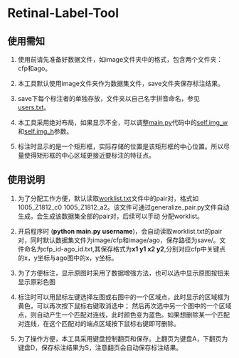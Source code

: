 # Retinal-Label-Tool

## 使用需知

1. 使用前请先准备好数据文件，如image文件夹中的格式，包含两个文件夹：cfp和ago。

2. 本工具默认使用image文件夹作为数据集文件，save文件夹保存标注结果。

3. save下每个标注者的单独存放，文件夹以自己名字拼音命名，参见[users.txt](users.txt)。

4. 本工具采用绝对布局，如果显示不全，可以调整[main.py](https://github.com/QzAnsel/Retinal-Label-Tool/blob/master/main.py)代码中的[self.img_w](https://github.com/QzAnsel/Retinal-Label-Tool/blob/master/main.py#L30)和[self.img_h](https://github.com/QzAnsel/Retinal-Label-Tool/blob/185ba2b16af30cf5062989cb9b085d8c78221080/main.py#L31)参数。

5. 标注时显示的是一个矩形框，实际存储的位置是该矩形框的中心位置。所以尽量使得矩形框的中心区域更接近要标注的特征点。

## 使用说明

1. 为了分配工作方便，默认读取[worklist.txt](https://github.com/QzAnsel/Retinal-Label-Tool/blob/master/worklist.txt)文件中的pair对，格式如1005_Z1812_c0 1005_Z1812_a2。该文件可通过generalize_pair.py文件自动生成，会生成该数据集全部的pair对，后续可以手动
分配worklist。

2. 开启程序时 (**python main.py username**)，会自动读取worklist.txt的pair对，同时默认数据集文件为image/cfp和image/ago，保存路径为save/。文件命名为cfp_id-ago_id.txt,其保存格式为**x1 y1 x2 y2**,分别对应cfp中关键点的x，y坐标与ago图中的x，y坐标。

3. 为了方便标注，显示原图时采用了数据增强方法，也可以选中显示原图按钮来显示原彩色图

4. 标注时可以用鼠标左键选择左图或右图中的一个区域点，此时显示的区域框为黄色，可以再次按下鼠标右键取消选中；
然后再次选中另一个图中的一个区域点，则自动产生一个匹配对连线，此时颜色变为蓝色。如果想删除某一个匹配对连线，在这个匹配对的端点区域按下鼠标右键即可删除。

5. 为了操作方便，本工具采用键盘控制翻页和保存。上翻页为键盘A，下翻页为键盘D，保存标注结果为S，注意翻页会自动保存标注结果。
